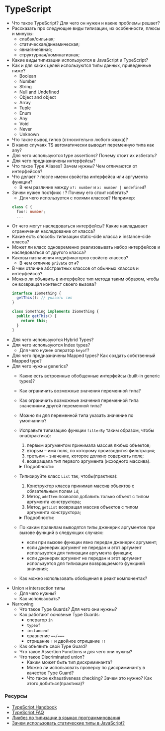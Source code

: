 # TypeScript

* Что такое TypeScript? Для чего он нужен и какие проблемы решает?
* Рассказать про следующие виды типизации, их особенности, плюсы и минусы:
  * слабая/сильная;
  * статическая/динамическая;
  * явная/неявная;
  * структурная/номинативная;
* Какие виды типизации используются в JavaScript и TypeScript?
* Как и для каких целей используются типы данных, приведенные ниже?
  * Boolean
  * Number
  * String
  * Null and Undefined
  * Object and object
  * Array
  * Tuple
  * Enum
  * Any
  * Void
  * Never
  * Unknown
* Что такое вывод типов (относительно любого языка)?
* В каких случаях TS автоматически выводит переменную типа как any?
* Для чего используются type assertions? Почему стоит их избегать?
* Для чего предназначены интерфейсы?
* Что такое Type Aliases? Зачем нужны? Чем отличаются от интерфейсов?
* Что делает `?` после имени свойства интерфейса или аргумента функции?
  *  В чем различие между `x?: number` и `x: number | undefined`?
* Зачем нужен постфикс `!`? Почему его стоит избегать?
  * Для чего используется с полями классов? Например:
  ```ts
  class C {
    foo!: number;
    ...
  ```
* От чего могут наследоваться интерфейсы? Какие накладывает ограничения наследование от класса?
* Какие есть способы типизации static-side класса и instance-side класса?
* Может ли класс одновременно реализовывать набор интерфейсов и наследоваться от другого класса?
* Каковы назначения модификаторов свойств классов?
  * В чем отличие `private` от `#`?
* В чем отличие абстрактных классов от обычных классов и интерфейсов?
* Можно ли объявить в интерфейсе тип метода таким образом, чтобы он возвращал контекст своего вызова?
  ```ts
  interface ISomething {
    getThis(): // указать тип
  }

  class Something implements ISomething {
    public getThis() {
      return this;
    }
  }
  ```
* Для чего используются Hybrid Types?
* Для чего используются Index types?
  * Для чего нужен оператор `keyof`?
* Для чего предназначены Mapped types? Как создать собственный Mapped type?  
* Для чего нужны generics?
  * Какие есть встроенные обобщенные интерфейсы (built-in generic types)?
  * Как ограничить возможные значения переменной типа?
  * Как ограничить возможные значения переменной типа значениями другой переменной типа?
  * Можно ли для переменной типа указать значение по умолчанию?
  * Исправьте типизацию функции `filterBy` таким образом, чтобы она(практика):
      1. первым аргументом принимала массив любых объектов;
      1. вторым – имя поля, по которому производится фильтрация;
      1. третьим – значение, которое должно содержать поле;
      1. возвращала тип первого аргумента (исходного массива).
    <details>
      <summary>Подробности:</summary>

      ```typescript
        // исходная функция
        function filterBy(input: Object[], propName: string, propValue: any): Object[] {
          return input.filter(item => item[propName] === propValue);
        }
      ```
      ```typescript
        // что должно получиться
        interface IEmployee {
          name: string;
          age: number;
          position: 'Programmer' | 'Accountant' | 'Designer';
        }

        const employees: IEmployee[] = [
          { name: 'Michael', age: 20, position: 'Programmer' },
          { name: 'Jordan', age: 25, position: 'Designer' },
          { name: 'Steve', age: 34, position: 'Accountant' },
          { name: 'Tom', age: 19, position: 'Programmer' },
          { name: 'Bob', age: 43, position: 'Programmer' },
          { name: 'Michael', age: 19, position: 'Programmer' },
          { name: 'Bob', age: 27, position: 'Designer' },
        ];

      filterBy(employees, 'position', 'Programmer'); // вернёт IEmployee[]
      filterBy(employees, 'surname', 'Cook'); // ошибка, тип IEmployee не содержит поле 'surname'
      filterBy(employees, 'position', 'Tester'); // ошибка, поле 'position' не может содержать значение 'Tester',
      ```
    </details>
  * Типизируйте класс `List` так, чтобы(практика):
    1. Конструктор класса принимал массив объектов с обязательным полем `id`;
    1. Метод `addItem` позволял добавить только объект с типом аргумента конструктора;
    1. Метод `getList` возвращал массив объектов с типом аргумента конструктора;
    <details>
    <summary>Подробности:</summary>
    
      ```typescript
        // Исходный класс
      
        class List {
          private list;

          constructor(list) {
            this.list = list;
          }

          addItem(item) {
            this.list.push(item);
          }

          getList() {
            return this.list;
          }
        }
      ```
      ```typescript
        // Что должно получиться

        interface IGuest {
          login: string;
          password: string;
        }

        const guests: IGuest[] = [
          {
            login: 'guest',
            password: '123',
          }, 
          {
            login: 'user',
            password: '123',
          }
        ];

        const guestsList = new List<IGuest>(guests); // ошибка, в типе IGuest отсутствует поле id

        interface IUser {
          id: number;
          login: string;
          password: string;
        }

        const users: IUser[] = [
          {
            id: 1,
            login: 'guest',
            password: '123',
          }, 
          {
            id: 2,
            login: 'user',
            password: '123',
          }, 
          {
            id: 3,
            login: 'author',
            password: '123',
          }
        ];

        const usersList = new List<IUser>(users); // ok

        usersList.addItem({
          login: 'guest',
          password: '123',
        }); // ошибка, отсутствует поле id

        usersList.addItem({
          id: 3,
          login: 'admin',
        }); // ошибка, отсутствует поле password

        usersList.addItem({
          id: 5,
          login: 'guest',
          password: '123',
        }); // ok

        const usersArray = usersList.getList(); // IUser[];
      ```
    </details>
    
  * По каким правилам выводятся типы дженерик аргументов при вызове функций в следующих случаях:
    * если при вызове функции явно передан дженерик аргумент;
    * если дженерик аргумент не передан и этот аргумент используется для типизации аргумента функции;
    * если дженерик аргумент не передан и этот аргумент используется для типизации возвращаемого функцией значения;
  * Как можно использовать обобщения в реакт компонентах?  
* Union и intersection типы
  * Для чего нужны?
  * Как использовать?
* Narrowing
  * Что такое Type Guards? Для чего они нужны?
  * Как работают основные Type Guards:
    * оператор `in`
    * `typeof`
    * `instanceof`
    * сравнение `==/===`
    * отрицание `!` и двойное отрицание `!!`
  * Как объявить свой Type Guard?
  * Что такое Assertion Functions и для чего они нужны?
  * Что такое Discriminated union?
    * Каким может быть тип дискриминанта?
    * Можно ли использовать проверку по дискриминанту в качестве Type Guard?
    * Что такое exhaustiveness checking? Зачем это нужно? Как этого добиться(практика)?

### Ресурсы

* [TypeScript Handbook](https://www.typescriptlang.org/docs/handbook/basic-types.html)
* [TypeScript FAQ](https://github.com/microsoft/TypeScript/wiki/FAQ)
* [Ликбез по типизации в языках программирования](https://habr.com/ru/post/161205/)
* [Зачем использовать статические типы в JavaScript?](https://habr.com/ru/post/326304/)
